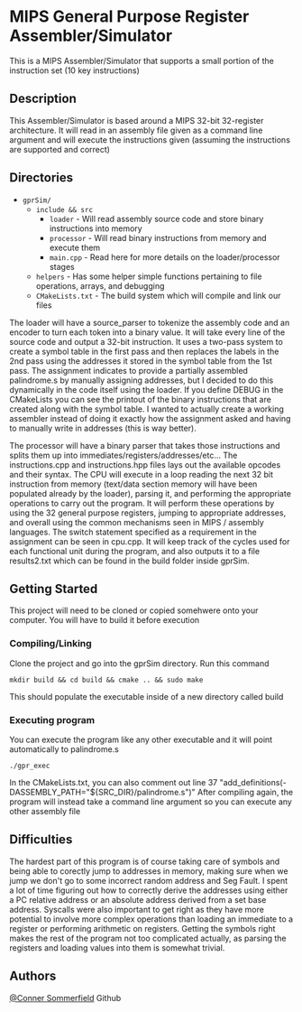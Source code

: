 # MIPS General Purpose Register Assembler/Simulator

This is a MIPS Assembler/Simulator that supports a small portion of the instruction set (10 key instructions)

## Description

This Assembler/Simulator is based around a MIPS 32-bit 32-register architecture. It will read in an assembly file given as a command line argument and will execute the instructions given (assuming the instructions are supported and correct)

## Directories ##

- `gprSim/`  
    - `include && src`
        - `loader`                      - Will read assembly source code and store binary instructions into memory
        - `processor`                   - Will read binary instructions from memory and execute them
        - `main.cpp`                    - Read here for more details on the loader/processor stages
    - `helpers`                         - Has some helper simple functions pertaining to file operations, arrays, and debugging
    - `CMakeLists.txt`                  - The build system which will compile and link our files

The loader will have a source_parser to tokenize the assembly code and an encoder to turn each token into a binary value. It will take every line of the source code and output a 32-bit instruction. It uses a two-pass system to create a symbol table in the first pass and then replaces the labels in the 2nd pass using the addresses it stored in the symbol table from the 1st pass. The assignment indicates to provide a partially assembled palindrome.s by manually assigning addresses, but I decided to do this dynamically in the code itself using the loader. If you define DEBUG in the CMakeLists you can see the printout of the binary instructions that are created along with the symbol table. I wanted to actually create a working assembler instead of doing it exactly how the assignment asked and having to manually write in addresses (this is way better). 

The processor will have a binary parser that takes those instructions and splits them up into immediates/registers/addresses/etc... The instructions.cpp and instructions.hpp files lays out the available opcodes and their syntax. The CPU will execute in a loop reading the next 32 bit instruction from memory (text/data section memory will have been populated already by the loader), parsing it, and performing the appropriate operations to carry out the program. It will perform these operations by using the 32 general purpose registers, jumping to appropriate addresses, and overall using the common mechanisms seen in MIPS / assembly languages. The switch statement specified as a requirement in the assignment can be seen in cpu.cpp. It will keep track of the cycles used for each functional unit during the program, and also outputs it to a file results2.txt which can be found in the build folder inside gprSim. 

## Getting Started

This project will need to be cloned or copied somehwere onto your computer. You will have to build it before execution

### Compiling/Linking

Clone the project and go into the gprSim directory. Run this command

    mkdir build && cd build && cmake .. && sudo make

This should populate the executable inside of a new directory called build

### Executing program

You can execute the program like any other executable and it will point automatically to palindrome.s

    ./gpr_exec 

In the CMakeLists.txt, you can also comment out line 37 "add_definitions(-DASSEMBLY_PATH="${SRC_DIR}/palindrome.s")"
After compiling again, the program will instead take a command line argument so you can execute any other assembly file

## Difficulties

The hardest part of this program is of course taking care of symbols and being able to corectly jump to addresses in memory, making sure when we jump we don't go to some incorrect random address and Seg Fault. I spent a lot of time figuring out how to correctly derive the addresses using either a PC relative address or an absolute address derived from a set base address. Syscalls were also important to get right as they have more potential to involve more complex operations than loading an immediate to a register or performing arithmetic on registers. Getting the symbols right makes the rest of the program not too complicated actually, as parsing the registers and loading values into them is somewhat trivial.

## Authors

[@Conner Sommerfield](https://github.com/Repo-Factory/) Github
